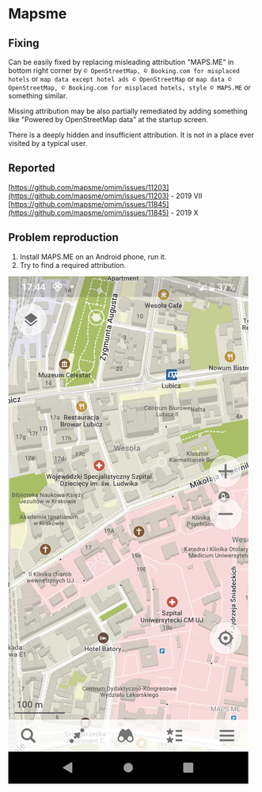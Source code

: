 # Mapsme

## Fixing
Can be easily fixed by replacing misleading attribution "MAPS.ME" in bottom right corner by `© OpenStreetMap, © Booking.com for misplaced hotels` or `map data except hotel ads © OpenStreetMap` or `map data © OpenStreetMap, © Booking.com for misplaced hotels, style © MAPS.ME` or something similar.

Missing attribution may be also partially remediated by adding something like "Powered by OpenStreetMap data" at the startup screen.

There is a deeply hidden and insufficient attribution. It is not in a place ever visited by a typical user.

## Reported

[https://github.com/mapsme/omim/issues/11203](https://github.com/mapsme/omim/issues/11203) - 2019 VII
[https://github.com/mapsme/omim/issues/11845](https://github.com/mapsme/omim/issues/11845) - 2019 X

## Problem reproduction

1. Install MAPS.ME on an Android phone, run it.
2. Try to find a required attribution.

![MAPS.ME_application_missing_attribution_misleading_one_present_screenshot_2019-09-09-17-44-05.png](MAPS.ME_application_missing_attribution_misleading_one_present_screenshot_2019-09-09-17-44-05.png)
